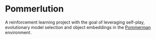 # Pommerlution

A reinforcement learning project with the goal of leveraging self-play, evolutionary model selection and object embeddings in the [Pommerman](https://github.com/MultiAgentLearning/playground) environment.